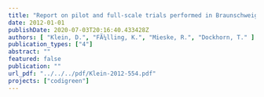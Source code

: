 ```yaml
---
title: "Report on pilot and full-scale trials performed in Braunschweig on codigestion and thermal hydrolysis - Workpackage 3"
date: 2012-01-01
publishDate: 2020-07-03T20:16:40.433428Z
authors: [ "Klein, D.", "FÃ¼lling, K.", "Mieske, R.", "Dockhorn, T." ]
publication_types: ["4"]
abstract: ""
featured: false
publication: ""
url_pdf: "../../../pdf/Klein-2012-554.pdf"
projects: ["codigreen"]
---
```


